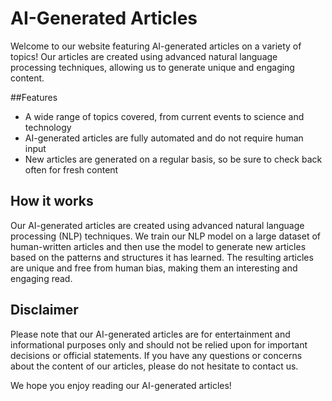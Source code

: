 # AI-Generated Articles

Welcome to our website featuring AI-generated articles on a variety of topics! Our articles are created using advanced natural language processing techniques, allowing us to generate unique and engaging content.

##Features

- A wide range of topics covered, from current events to science and technology
- AI-generated articles are fully automated and do not require human input
- New articles are generated on a regular basis, so be sure to check back often for fresh content

## How it works

Our AI-generated articles are created using advanced natural language processing (NLP) techniques. We train our NLP model on a large dataset of human-written articles and then use the model to generate new articles based on the patterns and structures it has learned. The resulting articles are unique and free from human bias, making them an interesting and engaging read.

## Disclaimer

Please note that our AI-generated articles are for entertainment and informational purposes only and should not be relied upon for important decisions or official statements. If you have any questions or concerns about the content of our articles, please do not hesitate to contact us.

We hope you enjoy reading our AI-generated articles!
